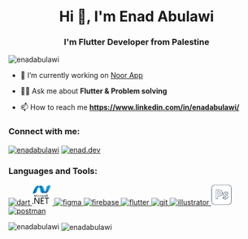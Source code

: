 <h1 align="center">Hi 👋, I'm Enad Abulawi</h1>
<h3 align="center">I'm Flutter Developer from Palestine</h3>

<p align="left"> <img src="https://komarev.com/ghpvc/?username=enadabulawi&label=Profile%20views&color=0e75b6&style=flat" alt="enadabulawi" /> </p>

- 🔭 I’m currently working on [Noor App](https://play.google.com/store/apps/details?id=com.Enad.Noor&hl=ar)

- 💬💬 Ask me about **Flutter & Problem solving**

- 📫 How to reach me **https://www.linkedin.com/in/enadabulawi/**

<h3 align="left">Connect with me:</h3>
<p align="left">
<a href="https://linkedin.com/in/enadabulawi" target="blank"><img align="center" src="https://raw.githubusercontent.com/rahuldkjain/github-profile-readme-generator/master/src/images/icons/Social/linked-in-alt.svg" alt="enadabulawi" height="30" width="40" /></a>
<a href="https://instagram.com/enad.dev" target="blank"><img align="center" src="https://raw.githubusercontent.com/rahuldkjain/github-profile-readme-generator/master/src/images/icons/Social/instagram.svg" alt="enad.dev" height="30" width="40" /></a>
</p>

<h3 align="left">Languages and Tools:</h3>
<p align="left"> <a href="https://dart.dev" target="_blank" rel="noreferrer"> <img src="https://www.vectorlogo.zone/logos/dartlang/dartlang-icon.svg" alt="dart" width="40" height="40"/> </a> <a href="https://dotnet.microsoft.com/" target="_blank" rel="noreferrer"> <img src="https://raw.githubusercontent.com/devicons/devicon/master/icons/dot-net/dot-net-original-wordmark.svg" alt="dotnet" width="40" height="40"/> </a> <a href="https://www.figma.com/" target="_blank" rel="noreferrer"> <img src="https://www.vectorlogo.zone/logos/figma/figma-icon.svg" alt="figma" width="40" height="40"/> </a> <a href="https://firebase.google.com/" target="_blank" rel="noreferrer"> <img src="https://www.vectorlogo.zone/logos/firebase/firebase-icon.svg" alt="firebase" width="40" height="40"/> </a> <a href="https://flutter.dev" target="_blank" rel="noreferrer"> <img src="https://www.vectorlogo.zone/logos/flutterio/flutterio-icon.svg" alt="flutter" width="40" height="40"/> </a> <a href="https://git-scm.com/" target="_blank" rel="noreferrer"> <img src="https://www.vectorlogo.zone/logos/git-scm/git-scm-icon.svg" alt="git" width="40" height="40"/> </a> <a href="https://www.adobe.com/in/products/illustrator.html" target="_blank" rel="noreferrer"> <img src="https://www.vectorlogo.zone/logos/adobe_illustrator/adobe_illustrator-icon.svg" alt="illustrator" width="40" height="40"/> </a> <a href="https://www.photoshop.com/en" target="_blank" rel="noreferrer"> <img src="https://raw.githubusercontent.com/devicons/devicon/master/icons/photoshop/photoshop-line.svg" alt="photoshop" width="40" height="40"/> </a> <a href="https://postman.com" target="_blank" rel="noreferrer"> <img src="https://www.vectorlogo.zone/logos/getpostman/getpostman-icon.svg" alt="postman" width="40" height="40"/> </a> </p>

<p><img align="left" src="https://github-readme-stats.vercel.app/api/top-langs?username=enadabulawi&show_icons=true&locale=en&layout=compact" alt="enadabulawi" /></p>

<p>&nbsp;<img align="center" src="https://github-readme-stats.vercel.app/api?username=enadabulawi&show_icons=true&locale=en" alt="enadabulawi" /></p>
